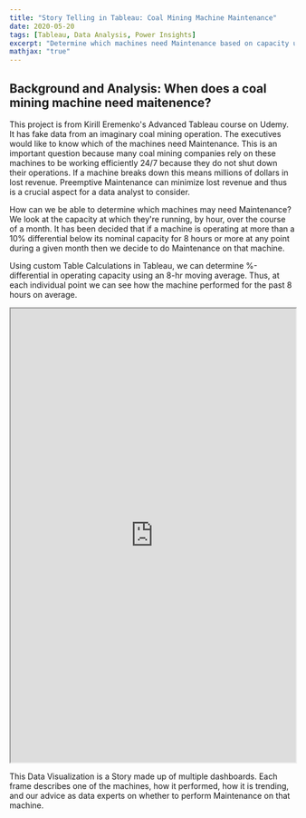```yaml
---
title: "Story Telling in Tableau: Coal Mining Machine Maintenance"
date: 2020-05-20
tags: [Tableau, Data Analysis, Power Insights]
excerpt: "Determine which machines need Maintenance based on capacity usage"
mathjax: "true"
---
```


## Background and Analysis: When does a coal mining machine need maitenence?
This project is from Kirill Eremenko's Advanced Tableau course on Udemy. It has fake data from an imaginary coal mining operation. The executives would like to know which of the machines need Maintenance. This is an important question because many coal mining companies rely on these machines to be working efficiently 24/7 because they do not shut down their operations. If a machine breaks down this means millions of dollars in lost revenue. Preemptive Maintenance can minimize lost revenue and thus is a crucial aspect for a data analyst to consider.

How can we be able to determine which machines may need Maintenance? We look at the capacity at which they're running, by hour, over the course of a month. It has been decided that if a machine is operating at more than a 10% differential below its nominal capacity for 8 hours or more at any point during a given month then we decide to do Maintenance on that machine.

Using custom Table Calculations in Tableau, we can determine %-differential in operating capacity using an 8-hr moving average. Thus, at each individual point we can see how the machine performed for the past 8 hours on average. 

<iframe src="https://public.tableau.com/views/CoalMiningMaintenanceAnalysis/Report?:showVizHome=no&:embed=true" width="100%" height="800"></iframe>

This Data Visualization is a Story made up of multiple dashboards. Each frame describes one of the machines, how it performed, how it is trending, and our advice as data experts on whether to perform Maintenance on that machine.